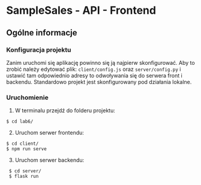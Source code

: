 # SampleSales - API - Frontend

## Ogólne informacje

### Konfiguracja projektu

Zanim uruchomi się aplikację powinno się ją najpierw skonfigurować. Aby to zrobić należy edytować plik: `client/config.js` oraz `server/config.py` i ustawić tam odpowiednio adresy to odwoływania się do serwera front i backendu. Standardowo projekt jest skonfigurowany pod działania lokalne.

### Uruchomienie

1. W terminalu przejdź do folderu projektu:

```
$ cd lab6/
```

2. Uruchom serwer frontendu:

```
$ cd client/
$ npm run serve
```

3. Uruchom serwer backendu:

```
 $ cd server/
 $ flask run
```

